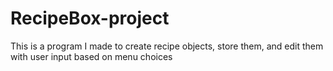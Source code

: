 # RecipeBox-project
This is a program I made to create recipe objects, store them, and edit them with user input based on menu choices

